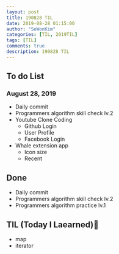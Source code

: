 ```yaml
---
layout: post
title: 190828 TIL
date: 2019-08-28 01:15:00
author: "SeWonKim"
categories: [TIL, 2019TIL]
tags: [TIL]
comments: true
description: 190828 TIL
---
```


## To do List

### August 28, 2019

- Daily commit
- Programmers algorithm skill check lv.2
- Youtube Clone Coding
  - Github Login
  - User Profile
  - Facebook Login
- Whale extension app
  - Icon size
  - Recent

## Done

- Daily commit
- Programmers algorithm skill check lv.2
- Programmers algorithm practice lv.1

## TIL (Today I Laearned)🤔

- map
- iterator

